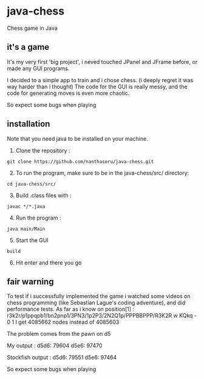 # java-chess
Chess game in Java

## it's a game

It's my very first 'big project', i neved touched JPanel and JFrame before, or made any GUI programs.

I decided to a simple app to train and i chose chess. (i deeply regret it was way harder than i thought)
The code for the GUI is really messy, and the code for generating moves is even more chaotic.

So expect some bugs when playing

## installation

Note that you need java to be installed on your machine.

1. Clone the repository : 
```
git clone https://github.com/nanthasoru/java-chess.git
```

2. To run the program, make sure to be in the java-chess/src/ directory:
```
cd java-chess/src/
```

3. Build .class files with :
```
javac */*.java
```

4. Run the program :
```
java main/Main
```

5. Start the GUI
```
build
```

6. Hit enter and there you go

## fair warning

To test if i successfully implemented the game i watched some videos on chess programming (like Sebastian Lague's coding adventure), and did performance tests.
As far as i know on position[1] : r3k2r/p1ppqpb1/bn2pnp1/3PN3/1p2P3/2N2Q1p/PPPBBPPP/R3K2R w KQkq - 0 1
I get 4085662 nodes instead of 4085603

The problem comes from the pawn on d5

My output :
d5d6: 79604
d5e6: 97470

Stockfish output :
d5d6: 79551
d5e6: 97464

So expect some bugs when playing
